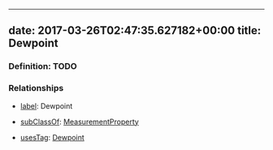 
---
date: 2017-03-26T02:47:35.627182+00:00
title: Dewpoint
---
### Definition: TODO

### Relationships

* [label](http://www.w3.org/2000/01/rdf-schema#label): Dewpoint

* [subClassOf](http://www.w3.org/2000/01/rdf-schema#subClassOf): [MeasurementProperty](https://brickschema.org/schema/1.0/Brick#MeasurementProperty)

* [usesTag](https://brickschema.org/schema/1.0/BrickFrame#usesTag): [Dewpoint](https://brickschema.org/schema/1.0/BrickTag#Dewpoint)
